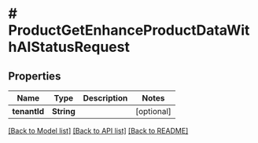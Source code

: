 # # ProductGetEnhanceProductDataWithAIStatusRequest


## Properties 


Name | Type | Description | Notes
------------ | ------------- | ------------- | -------------
**tenantId**| **String** |   | [optional]


[[Back to Model list]](../../README.md#models) [[Back to API list]](../../README.md#endpoints) [[Back to README]](../../README.md)

